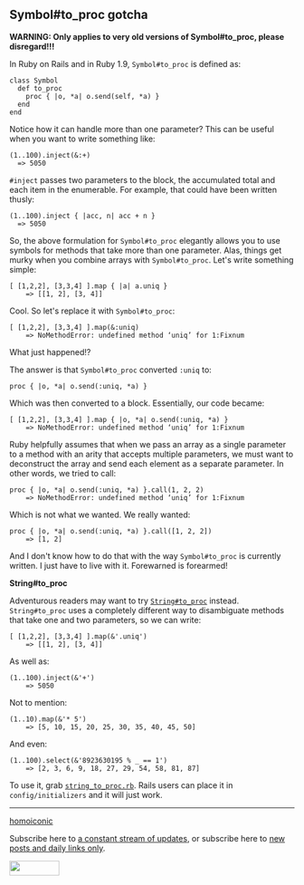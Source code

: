 Symbol#to_proc gotcha
---

**WARNING: Only applies to very old versions of Symbol#to\_proc, please disregard!!!**

In Ruby on Rails and in Ruby 1.9, `Symbol#to_proc` is defined as:

	class Symbol
	  def to_proc
	    proc { |o, *a| o.send(self, *a) }
	  end
	end

Notice how it can handle more than one parameter? This can be useful when you want to write something like:

	(1..100).inject(&:+)
	  => 5050

`#inject` passes two parameters to the block, the accumulated total and each item in the enumerable. For example, that could have been written thusly:

	(1..100).inject { |acc, n| acc + n }
	  => 5050

So, the above formulation for `Symbol#to_proc` elegantly allows you to use symbols for methods that take more than one parameter. Alas, things get murky when you combine arrays with `Symbol#to_proc`. Let's write something simple:

	[ [1,2,2], [3,3,4] ].map { |a| a.uniq }
		=> [[1, 2], [3, 4]]

Cool. So let's replace it with `Symbol#to_proc`:

	[ [1,2,2], [3,3,4] ].map(&:uniq)
		=> NoMethodError: undefined method ‘uniq’ for 1:Fixnum

What just happened!?

The answer is that `Symbol#to_proc` converted `:uniq` to:

	proc { |o, *a| o.send(:uniq, *a) }

Which was then converted to a block. Essentially, our code became:

	[ [1,2,2], [3,3,4] ].map { |o, *a| o.send(:uniq, *a) }
		=> NoMethodError: undefined method ‘uniq’ for 1:Fixnum

Ruby helpfully assumes that when we pass an array as a single parameter to a method with an arity that accepts multiple parameters, we must want to deconstruct the array and send each element as a separate parameter. In other words, we tried to call:

	proc { |o, *a| o.send(:uniq, *a) }.call(1, 2, 2)
		=> NoMethodError: undefined method ‘uniq’ for 1:Fixnum

Which is not what we wanted. We really wanted:

	proc { |o, *a| o.send(:uniq, *a) }.call([1, 2, 2])
		=> [1, 2]
		
And I don't know how to do that with the way `Symbol#to_proc` is currently written. I just have to live with it. Forewarned is forearmed!

**String#to_proc**

Adventurous readers may want to try [`String#to_proc`](http://weblog.raganwald.com/2007/10/stringtoproc.html "String#to_proc") instead. `String#to_proc` uses a completely different way to disambiguate methods that take one and two parameters, so we can write:

	[ [1,2,2], [3,3,4] ].map(&'.uniq')
		=> [[1, 2], [3, 4]]

As well as:

	(1..100).inject(&'+')
		=> 5050

Not to mention:

	(1..10).map(&'* 5')
		=> [5, 10, 15, 20, 25, 30, 35, 40, 45, 50]

And even:

	(1..100).select(&'8923630195 % _ == 1')
		=> [2, 3, 6, 9, 18, 27, 29, 54, 58, 81, 87]

To use it, grab [`string_to_proc.rb`](http://github.com/raganwald/homoiconic/tree/master/2008-11-11/string_to_proc.rb ""). Rails users can place it in `config/initializers` and it will just work.

---

[homoiconic](http://github.com/raganwald/homoiconic/tree/master "Homoiconic on GitHub")
	
Subscribe here to [a constant stream of updates](http://github.com/feeds/raganwald/commits/homoiconic/master "Recent Commits to homoiconic"), or subscribe here to [new posts and daily links only](http://feeds.feedburner.com/raganwald "raganwald's rss feed").

<a href="http://feeds.feedburner.com/raganwald"><img src="http://feeds.feedburner.com/~fc/raganwald?bg=&amp;fg=&amp;anim=" height="26" width="88" style="border:0" alt="" align="top"/></a>